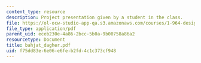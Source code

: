 ```yaml
---
content_type: resource
description: Project presentation given by a student in the class.
file: https://ol-ocw-studio-app-qa.s3.amazonaws.com/courses/1-964-design-for-sustainability-fall-2006/f75dd83e6e06e6feb2fd4c1c373cf948_bahjat_dagher.pdf
file_type: application/pdf
parent_uid: eceb230e-4a86-2bcc-5b0a-9b00758a86a2
resourcetype: Document
title: bahjat_dagher.pdf
uid: f75dd83e-6e06-e6fe-b2fd-4c1c373cf948
---
```

